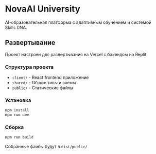 # NovaAI University

AI-образовательная платформа с адаптивным обучением и системой Skills DNA.

## Развертывание

Проект настроен для развертывания на Vercel с бэкендом на Replit.

### Структура проекта
- `client/` - React frontend приложение
- `shared/` - Общие типы и схемы
- `public/` - Статические файлы

### Установка
```bash
npm install
npm run dev
```

### Сборка
```bash
npm run build
```

Собранные файлы будут в `dist/public/`